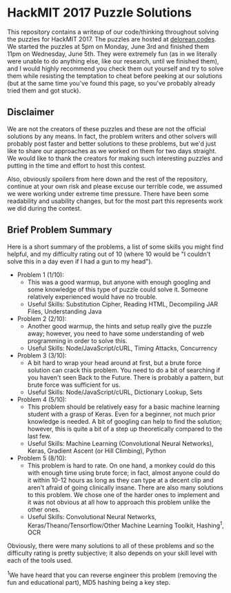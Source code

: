 HackMIT 2017 Puzzle Solutions
=============================

This repository contains a writeup of our code/thinking throughout solving the puzzles for HackMIT 2017. The puzzles are hosted at [delorean.codes](https://delorean.codes). We started the puzzles at 5pm on Monday, June 3rd and finished them 11pm on Wednesday, June 5th. They were extremely fun (as in we literally were unable to do anything else, like our research, until we finished them), and I would highly recommend you check them out yourself and try to solve them while resisting the temptation to cheat before peeking at our solutions (but at the same time you've found this page, so you've probably already tried them and got stuck).

Disclaimer
----------

We are not the creators of these puzzles and these are not the official solutions by any means. In fact, the problem writers and other solvers will probably post faster and better solutions to these problems, but we'd just like to share our approaches as we worked on them for two days straight. We would like to thank the creators for making such interesting puzzles and putting in the time and effort to host this contest.

Also, obviously spoilers from here down and the rest of the repository, continue at your own risk and please excuse our terrible code, we assumed we were working under extreme time pressure. There have been some readability and usability changes, but for the most part this represents work we did during the contest.

Brief Problem Summary
---------------------

Here is a short summary of the problems, a list of some skills you might find helpful, and my difficulty rating out of 10 (where 10 would be "I couldn't solve this in a day even if I had a gun to my head").

- Problem 1 (1/10):
  * This was a good warmup, but anyone with enough googling and some knowledge of this type of puzzle could solve it. Someone relatively experienced would have no trouble.
  * Useful Skills: Substitution Cipher, Reading HTML, Decompiling JAR Files, Understanding Java
- Problem 2 (2/10):
  * Another good warmup, the hints and setup really give the puzzle away; however, you need to have some understanding of web programming in order to solve this.
  * Useful Skills: Node/JavaScript/cURL, Timing Attacks, Concurrency
- Problem 3 (3/10):
  * A bit hard to wrap your head around at first, but a brute force solution can crack this problem. You need to do a bit of searching if you haven't seen Back to the Future. There is probably a pattern, but brute force was sufficient for us.
  * Useful Skills: Node/JavaScript/cURL, Dictionary Lookup, Sets
- Problem 4 (5/10):
  * This problem should be relatively easy for a basic machine learning student with a grasp of Keras. Even for a beginner, not much prior knowledge is needed. A bit of googling can help to find the solution; however, this is quite a bit of a step up theoretically compared to the last few.
  * Useful Skills: Machine Learning (Convolutional Neural Networks), Keras, Gradient Ascent (or Hill Climbing), Python
- Problem 5 (8/10):
  * This problem is hard to rate. On one hand, a monkey could do this with enough time using brute force; in fact, almost anyone could do it within 10-12 hours as long as they can type at a decent clip and aren't afraid of going clinically insane. There are also many solutions to this problem. We chose one of the harder ones to implement and it was not obvious at all how to approach this problem unlike the other ones.
  * Useful Skills: Convolutional Neural Networks, Keras/Theano/Tensorflow/Other Machine Learning Toolkit, Hashing<sup>1</sup>, OCR

Obviously, there were many solutions to all of these problems and so the difficulty rating is pretty subjective; it also depends on your skill level with each of the tools used.

<sup>1</sup>We have heard that you can reverse engineer this problem (removing the fun and educational part), MD5 hashing being a key step.

